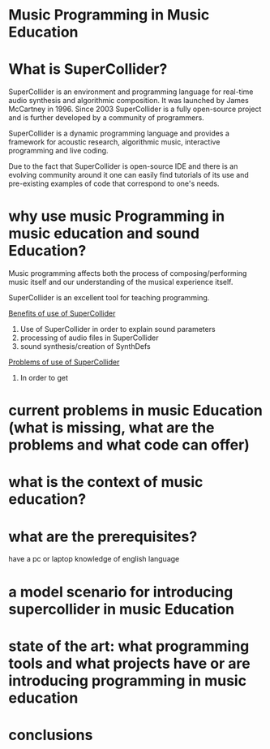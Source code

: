 # Music Programming in Music Education

# What is SuperCollider?

SuperCollider is an environment and programming language for real-time audio synthesis and algorithmic composition.  It was launched by James McCartney in 1996.  Since 2003 SuperCollider is a fully open-source project and is further developed by a community of programmers.

SuperCollider is a dynamic programming language and provides a framework for acoustic research, algorithmic music, interactive programming and live coding.

Due to the fact that SuperCollider is open-source IDE and there is an evolving community around it one can easily find tutorials of its use and pre-existing examples of code that correspond to one's needs.

# why use music Programming in music education and sound Education?

Music programming affects both the process of composing/performing music itself and our understanding of the musical experience itself.

SuperCollider is an excellent tool for teaching programming.

<u> Benefits of use of SuperCollider </u>

1. Use of SuperCollider in order to explain sound parameters
2. processing of audio files in SuperCollider
3. sound synthesis/creation of SynthDefs

<u> Problems of use of SuperCollider </u>

1. In order to get

# current problems in music Education (what is missing, what are the problems and what code can offer)

# what is the context of music education?

# what are the prerequisites?

have a pc or laptop
knowledge of english language

# a model scenario for introducing supercollider in music Education
# state of the art: what programming tools and what projects have or are introducing programming in music education
# conclusions
